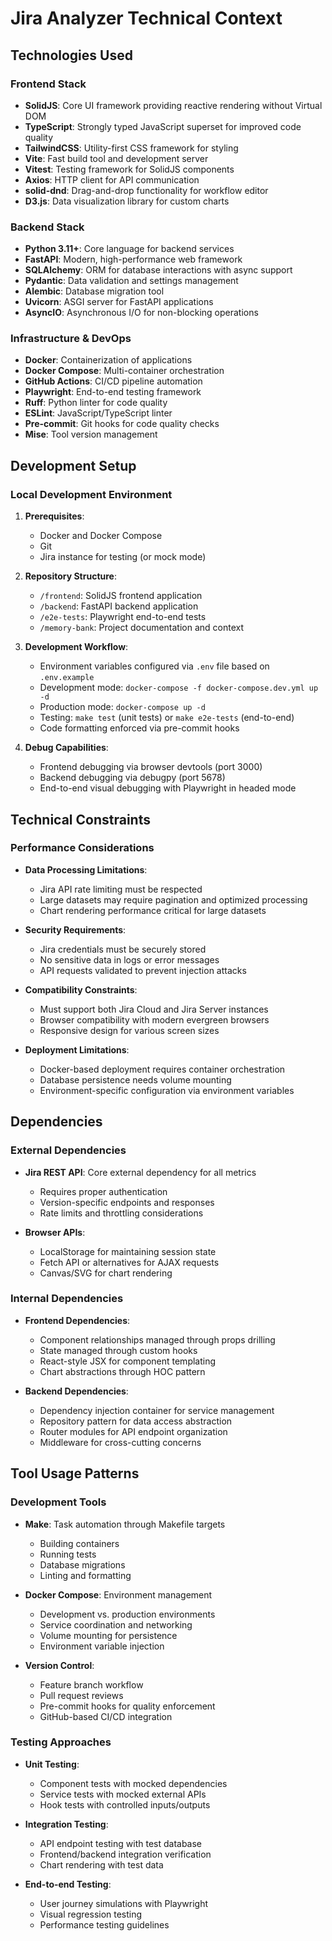 # Jira Analyzer Technical Context

## Technologies Used

### Frontend Stack

- **SolidJS**: Core UI framework providing reactive rendering without Virtual DOM
- **TypeScript**: Strongly typed JavaScript superset for improved code quality
- **TailwindCSS**: Utility-first CSS framework for styling
- **Vite**: Fast build tool and development server
- **Vitest**: Testing framework for SolidJS components
- **Axios**: HTTP client for API communication
- **solid-dnd**: Drag-and-drop functionality for workflow editor
- **D3.js**: Data visualization library for custom charts

### Backend Stack

- **Python 3.11+**: Core language for backend services
- **FastAPI**: Modern, high-performance web framework
- **SQLAlchemy**: ORM for database interactions with async support
- **Pydantic**: Data validation and settings management
- **Alembic**: Database migration tool
- **Uvicorn**: ASGI server for FastAPI applications
- **AsyncIO**: Asynchronous I/O for non-blocking operations

### Infrastructure & DevOps

- **Docker**: Containerization of applications
- **Docker Compose**: Multi-container orchestration
- **GitHub Actions**: CI/CD pipeline automation
- **Playwright**: End-to-end testing framework
- **Ruff**: Python linter for code quality
- **ESLint**: JavaScript/TypeScript linter
- **Pre-commit**: Git hooks for code quality checks
- **Mise**: Tool version management

## Development Setup

### Local Development Environment

1. **Prerequisites**:

   - Docker and Docker Compose
   - Git
   - Jira instance for testing (or mock mode)

2. **Repository Structure**:

   - `/frontend`: SolidJS frontend application
   - `/backend`: FastAPI backend application
   - `/e2e-tests`: Playwright end-to-end tests
   - `/memory-bank`: Project documentation and context

3. **Development Workflow**:

   - Environment variables configured via `.env` file based on `.env.example`
   - Development mode: `docker-compose -f docker-compose.dev.yml up -d`
   - Production mode: `docker-compose up -d`
   - Testing: `make test` (unit tests) or `make e2e-tests` (end-to-end)
   - Code formatting enforced via pre-commit hooks

4. **Debug Capabilities**:
   - Frontend debugging via browser devtools (port 3000)
   - Backend debugging via debugpy (port 5678)
   - End-to-end visual debugging with Playwright in headed mode

## Technical Constraints

### Performance Considerations

- **Data Processing Limitations**:

  - Jira API rate limiting must be respected
  - Large datasets may require pagination and optimized processing
  - Chart rendering performance critical for large datasets

- **Security Requirements**:

  - Jira credentials must be securely stored
  - No sensitive data in logs or error messages
  - API requests validated to prevent injection attacks

- **Compatibility Constraints**:

  - Must support both Jira Cloud and Jira Server instances
  - Browser compatibility with modern evergreen browsers
  - Responsive design for various screen sizes

- **Deployment Limitations**:
  - Docker-based deployment requires container orchestration
  - Database persistence needs volume mounting
  - Environment-specific configuration via environment variables

## Dependencies

### External Dependencies

- **Jira REST API**: Core external dependency for all metrics

  - Requires proper authentication
  - Version-specific endpoints and responses
  - Rate limits and throttling considerations

- **Browser APIs**:
  - LocalStorage for maintaining session state
  - Fetch API or alternatives for AJAX requests
  - Canvas/SVG for chart rendering

### Internal Dependencies

- **Frontend Dependencies**:

  - Component relationships managed through props drilling
  - State managed through custom hooks
  - React-style JSX for component templating
  - Chart abstractions through HOC pattern

- **Backend Dependencies**:
  - Dependency injection container for service management
  - Repository pattern for data access abstraction
  - Router modules for API endpoint organization
  - Middleware for cross-cutting concerns

## Tool Usage Patterns

### Development Tools

- **Make**: Task automation through Makefile targets

  - Building containers
  - Running tests
  - Database migrations
  - Linting and formatting

- **Docker Compose**: Environment management

  - Development vs. production environments
  - Service coordination and networking
  - Volume mounting for persistence
  - Environment variable injection

- **Version Control**:
  - Feature branch workflow
  - Pull request reviews
  - Pre-commit hooks for quality enforcement
  - GitHub-based CI/CD integration

### Testing Approaches

- **Unit Testing**:

  - Component tests with mocked dependencies
  - Service tests with mocked external APIs
  - Hook tests with controlled inputs/outputs

- **Integration Testing**:

  - API endpoint testing with test database
  - Frontend/backend integration verification
  - Chart rendering with test data

- **End-to-end Testing**:
  - User journey simulations with Playwright
  - Visual regression testing
  - Performance testing guidelines
